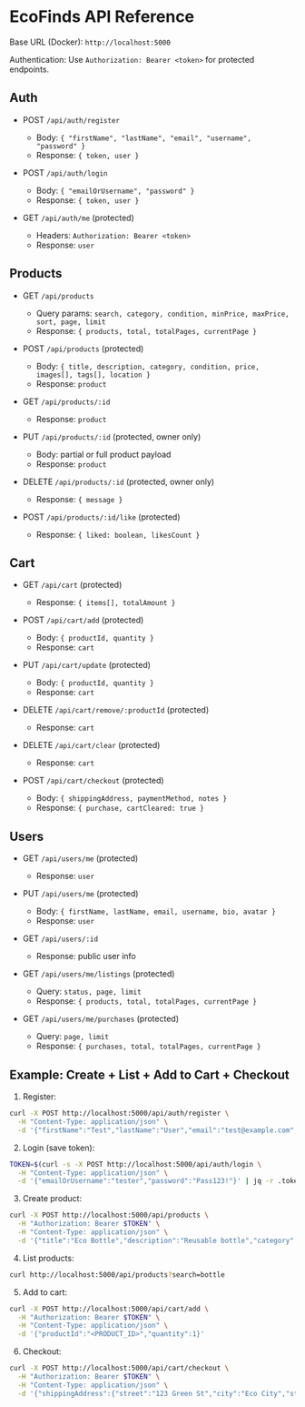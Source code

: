 # EcoFinds API Reference

Base URL (Docker): `http://localhost:5000`

Authentication: Use `Authorization: Bearer <token>` for protected endpoints.

## Auth

- POST `/api/auth/register`
  - Body: `{ "firstName", "lastName", "email", "username", "password" }`
  - Response: `{ token, user }`

- POST `/api/auth/login`
  - Body: `{ "emailOrUsername", "password" }`
  - Response: `{ token, user }`

- GET `/api/auth/me` (protected)
  - Headers: `Authorization: Bearer <token>`
  - Response: `user`

## Products

- GET `/api/products`
  - Query params: `search, category, condition, minPrice, maxPrice, sort, page, limit`
  - Response: `{ products, total, totalPages, currentPage }`

- POST `/api/products` (protected)
  - Body: `{ title, description, category, condition, price, images[], tags[], location }`
  - Response: `product`

- GET `/api/products/:id`
  - Response: `product`

- PUT `/api/products/:id` (protected, owner only)
  - Body: partial or full product payload
  - Response: `product`

- DELETE `/api/products/:id` (protected, owner only)
  - Response: `{ message }`

- POST `/api/products/:id/like` (protected)
  - Response: `{ liked: boolean, likesCount }`

## Cart

- GET `/api/cart` (protected)
  - Response: `{ items[], totalAmount }`

- POST `/api/cart/add` (protected)
  - Body: `{ productId, quantity }`
  - Response: `cart`

- PUT `/api/cart/update` (protected)
  - Body: `{ productId, quantity }`
  - Response: `cart`

- DELETE `/api/cart/remove/:productId` (protected)
  - Response: `cart`

- DELETE `/api/cart/clear` (protected)
  - Response: `cart`

- POST `/api/cart/checkout` (protected)
  - Body: `{ shippingAddress, paymentMethod, notes }`
  - Response: `{ purchase, cartCleared: true }`

## Users

- GET `/api/users/me` (protected)
  - Response: `user`

- PUT `/api/users/me` (protected)
  - Body: `{ firstName, lastName, email, username, bio, avatar }`
  - Response: `user`

- GET `/api/users/:id`
  - Response: public user info

- GET `/api/users/me/listings` (protected)
  - Query: `status, page, limit`
  - Response: `{ products, total, totalPages, currentPage }`

- GET `/api/users/me/purchases` (protected)
  - Query: `page, limit`
  - Response: `{ purchases, total, totalPages, currentPage }`

## Example: Create + List + Add to Cart + Checkout

1) Register:
```bash
curl -X POST http://localhost:5000/api/auth/register \
  -H "Content-Type: application/json" \
  -d '{"firstName":"Test","lastName":"User","email":"test@example.com","username":"tester","password":"Pass123!"}'
```

2) Login (save token):
```bash
TOKEN=$(curl -s -X POST http://localhost:5000/api/auth/login \
  -H "Content-Type: application/json" \
  -d '{"emailOrUsername":"tester","password":"Pass123!"}' | jq -r .token)
```

3) Create product:
```bash
curl -X POST http://localhost:5000/api/products \
  -H "Authorization: Bearer $TOKEN" \
  -H "Content-Type: application/json" \
  -d '{"title":"Eco Bottle","description":"Reusable bottle","category":"Home","condition":"like_new","price":9.99}'
```

4) List products:
```bash
curl http://localhost:5000/api/products?search=bottle
```

5) Add to cart:
```bash
curl -X POST http://localhost:5000/api/cart/add \
  -H "Authorization: Bearer $TOKEN" \
  -H "Content-Type: application/json" \
  -d '{"productId":"<PRODUCT_ID>","quantity":1}'
```

6) Checkout:
```bash
curl -X POST http://localhost:5000/api/cart/checkout \
  -H "Authorization: Bearer $TOKEN" \
  -H "Content-Type: application/json" \
  -d '{"shippingAddress":{"street":"123 Green St","city":"Eco City","state":"CA","zipCode":"90000","country":"USA"},"paymentMethod":"cash"}'
```

